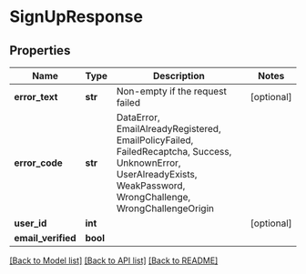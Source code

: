 # SignUpResponse

## Properties
Name | Type | Description | Notes
------------ | ------------- | ------------- | -------------
**error_text** | **str** | Non-empty if the request failed | [optional] 
**error_code** | **str** | DataError, EmailAlreadyRegistered, EmailPolicyFailed, FailedRecaptcha, Success, UnknownError, UserAlreadyExists, WeakPassword, WrongChallenge, WrongChallengeOrigin | 
**user_id** | **int** |  | [optional] 
**email_verified** | **bool** |  | 

[[Back to Model list]](../README.md#documentation-for-models) [[Back to API list]](../README.md#documentation-for-api-endpoints) [[Back to README]](../README.md)

